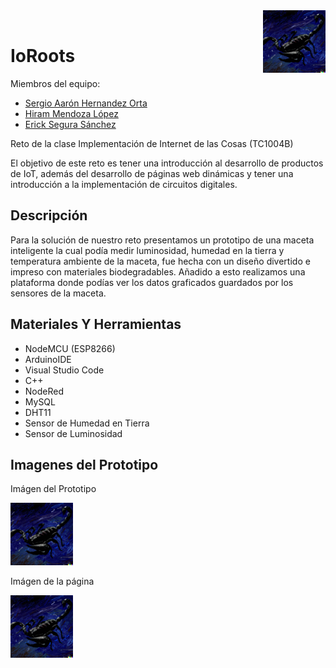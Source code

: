 <img align='right' src='https://github.com/ErickinSegura/ErickinSegura/blob/master/src/alacran3ero.png?raw=true' width="100px"  height='100px'>

<br>

# IoRoots

Miembros del equipo:

- [Sergio Aarón Hernandez Orta](https://github.com/DarkFireM9)
- [Hiram Mendoza López](https://github.com/Hiram10tec)
- [Erick Segura Sánchez](https://github.com/ErickinSegura)

Reto de la clase Implementación de Internet de las Cosas (TC1004B)

El objetivo de este reto es tener una introducción al desarrollo de productos de IoT, además del desarrollo de páginas web dinámicas y tener una introducción a la implementación de circuitos digitales.

## Descripción

Para la solución de nuestro reto presentamos un prototipo de una maceta inteligente la cual podía medir luminosidad, humedad en la tierra y temperatura ambiente de la maceta, fue hecha con un diseño divertido e impreso con materiales biodegradables. Añadido a esto realizamos una plataforma donde podías ver los datos graficados guardados por los sensores de la maceta.

## Materiales Y Herramientas

- NodeMCU (ESP8266)
- ArduinoIDE
- Visual Studio Code
- C++
- NodeRed
- MySQL
- DHT11
- Sensor de Humedad en Tierra
- Sensor de Luminosidad

## Imagenes del Prototipo

Imágen del Prototipo

<img src='https://github.com/ErickinSegura/ErickinSegura/blob/master/src/alacran3ero.png?raw=true' width="100px"  height='100px'>

Imágen de la página

<img src='https://github.com/ErickinSegura/ErickinSegura/blob/master/src/alacran3ero.png?raw=true' width="100px"  height='100px'>
